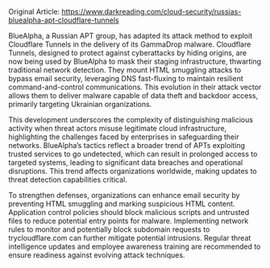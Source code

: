 Original Article: https://www.darkreading.com/cloud-security/russias-bluealpha-apt-cloudflare-tunnels

BlueAlpha, a Russian APT group, has adapted its attack method to exploit Cloudflare Tunnels in the delivery of its GammaDrop malware. Cloudflare Tunnels, designed to protect against cyberattacks by hiding origins, are now being used by BlueAlpha to mask their staging infrastructure, thwarting traditional network detection. They mount HTML smuggling attacks to bypass email security, leveraging DNS fast-fluxing to maintain resilient command-and-control communications. This evolution in their attack vector allows them to deliver malware capable of data theft and backdoor access, primarily targeting Ukrainian organizations.

This development underscores the complexity of distinguishing malicious activity when threat actors misuse legitimate cloud infrastructure, highlighting the challenges faced by enterprises in safeguarding their networks. BlueAlpha’s tactics reflect a broader trend of APTs exploiting trusted services to go undetected, which can result in prolonged access to targeted systems, leading to significant data breaches and operational disruptions. This trend affects organizations worldwide, making updates to threat detection capabilities critical.

To strengthen defenses, organizations can enhance email security by preventing HTML smuggling and marking suspicious HTML content. Application control policies should block malicious scripts and untrusted files to reduce potential entry points for malware. Implementing network rules to monitor and potentially block subdomain requests to trycloudflare.com can further mitigate potential intrusions. Regular threat intelligence updates and employee awareness training are recommended to ensure readiness against evolving attack techniques.